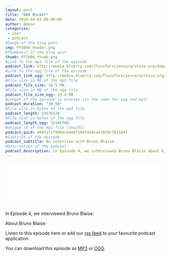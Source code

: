 ```yaml
---
layout: post
title: "004 Rocker"
date: 2018-04-03 00:00:00
author: Admin
categories: 
 - user
 - podcast
#Image of the blog post
img: FFS006_header.png
#Thumbnail of the blog post
thumb: FFS006_thumb.png
#Link to the mp3 file of the episode
podcast_link: http://media.blubrry.com/flossforscience/archive.org/download/Flossforscience-Ep003JabrefAtJabcon/FlossforscienceEp003.mp3
#Link to the ogg file of the episode
podcast_link_ogg: http://media.blubrry.com/flossforscience/archive.org/download/Flossforscience-Ep003JabrefAtJabcon/FlossforscienceEp003.ogg
#File size in MB of the mp3 file
podcast_file_size: 18.5 MB
#File size in MB of the ogg file
podcast_file_size_ogg: 15.4 MB
#Length of the episode in minutes (is the same for ogg and mp3)
podcast_duration: "39:56"
#File size in bytes of the mp3 file
podcast_length: 19376128
#File size in bytes of the ogg file
podcast_length_ogg: 16166766
#Unique id of the mp3 file (sha255)
podcast_guid: 484fa7cf99b4c64e8f169743dca41b59cf621def
#Subtitle of the episode 
podcast_subtitle: An interview with Bruno Blaise
#Description of the podcast
podcast_description: In Episode 4, we interviewed Bruno Blaize about his research in computational fluid dynamics
---
```


<iframe src="//player.blubrry.com/id/32101725/#time-0&darkOrLight-Light&shownotes-000000&shownotesBackground-f68a1d&download-ffffff&downloadBackground-384452&subscribe-ffffff&subscribeBackground-f68a1d&share-ffffff&shareBackground-384452" scrolling="no" width="100%" height="138px" frameborder="0"></iframe>

In Episode 4, we interviewed Bruno Blaise:


About Bruno Blaise: 


Listen to this episode here or add our [rss feed](https://flossforscience.github.io/feed.xml) to your favourite podcast application. 

You can download this episode as [MP3](http://media.blubrry.com/flossforscience/archive.org/download/Flossforscience-Ep003JabrefAtJabcon/FlossforscienceEp003.mp3) or [OGG](http://media.blubrry.com/flossforscience/archive.org/download/Flossforscience-Ep003JabrefAtJabcon/FlossforscienceEp003.ogg). 
